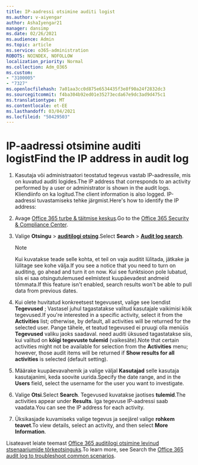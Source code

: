 ```yaml
---
title: IP-aadressi otsimine auditi logist
ms.author: v-aiyengar
author: AshaIyengar21
manager: dansimp
ms.date: 02/26/2021
ms.audience: Admin
ms.topic: article
ms.service: o365-administration
ROBOTS: NOINDEX, NOFOLLOW
localization_priority: Normal
ms.collection: Adm_O365
ms.custom:
- "3100005"
- "7327"
ms.openlocfilehash: 7a01aa3cc0d875e6534435f3e8f90a24f2832dc3
ms.sourcegitcommit: f4ba304b92ed01e35273ecda67e9dc3ad9d475c1
ms.translationtype: MT
ms.contentlocale: et-EE
ms.lasthandoff: 03/04/2021
ms.locfileid: "50429503"
---
```

# <a name="find-the-ip-address-in-audit-log"></a><span data-ttu-id="00fce-102">IP-aadressi otsimine auditi logist</span><span class="sxs-lookup"><span data-stu-id="00fce-102">Find the IP address in audit log</span></span>

1. <span data-ttu-id="00fce-103">Kasutaja või administraatori teostatud tegevus vastab IP-aadressile, mis on kuvatud auditi logides.</span><span class="sxs-lookup"><span data-stu-id="00fce-103">The IP address that corresponds to an activity performed by a user or administrator is shown in the audit logs.</span></span> <span data-ttu-id="00fce-104">Kliendiinfo on ka logitud.</span><span class="sxs-lookup"><span data-stu-id="00fce-104">The client information is also logged.</span></span> <span data-ttu-id="00fce-105">IP-aadressi tuvastamiseks tehke järgmist.</span><span class="sxs-lookup"><span data-stu-id="00fce-105">Here's how to identify the IP address:</span></span>

1. <span data-ttu-id="00fce-106">Avage [Office 365 turbe & täitmise keskus](https://go.microsoft.com/fwlink/p/?linkid=2077143).</span><span class="sxs-lookup"><span data-stu-id="00fce-106">Go to the [Office 365 Security & Compliance Center](https://go.microsoft.com/fwlink/p/?linkid=2077143).</span></span>
1. <span data-ttu-id="00fce-107">Valige **Otsingu**  >  **[auditilogi otsing](https://go.microsoft.com/fwlink/?linkid=2103759)**.</span><span class="sxs-lookup"><span data-stu-id="00fce-107">Select **Search** > **[Audit log search](https://go.microsoft.com/fwlink/?linkid=2103759)**.</span></span>
    > [!NOTE]
    > <span data-ttu-id="00fce-108">Kui kuvatakse teade selle kohta, et teil on vaja auditit lülitada, jätkake ja lülitage see kohe välja.</span><span class="sxs-lookup"><span data-stu-id="00fce-108">If you see a notice that you need to turn on auditing, go ahead and turn it on now.</span></span> <span data-ttu-id="00fce-109">Kui see funktsioon pole lubatud, siis ei saa otsingutulemused eelmistest kuupäevadest andmeid tõmmata.</span><span class="sxs-lookup"><span data-stu-id="00fce-109">If this feature isn't enabled, search results won't be able to pull data from previous dates.</span></span>
1. <span data-ttu-id="00fce-110">Kui olete huvitatud konkreetsest tegevusest, valige see loendist **Tegevused** ; Vastasel juhul tagastatakse valitud kasutajale vaikimisi kõik tegevused.</span><span class="sxs-lookup"><span data-stu-id="00fce-110">If you're interested in a specific activity, select it from the **Activities** list; otherwise, by default, all activities will be returned for the selected user.</span></span> <span data-ttu-id="00fce-111">Pange tähele, et teatud tegevused ei pruugi olla menüüs **Tegevused** valiku jaoks saadaval. need auditi üksused tagastatakse siis, kui valitud on **kõigi tegevuste tulemid** (vaikesäte).</span><span class="sxs-lookup"><span data-stu-id="00fce-111">Note that certain activities might not be available for selection from the **Activities** menu; however, those audit items will be returned if **Show results for all activities** is selected (default setting).</span></span>
1. <span data-ttu-id="00fce-112">Määrake kuupäevavahemik ja valige väljal **Kasutajad** selle kasutaja kasutajanimi, keda soovite uurida.</span><span class="sxs-lookup"><span data-stu-id="00fce-112">Specify the date range, and in the **Users** field, select the username for the user you want to investigate.</span></span>
1. <span data-ttu-id="00fce-113">Valige **Otsi**.</span><span class="sxs-lookup"><span data-stu-id="00fce-113">Select **Search**.</span></span> <span data-ttu-id="00fce-114">Tegevused kuvatakse jaotises **tulemid**.</span><span class="sxs-lookup"><span data-stu-id="00fce-114">The activities appear under **Results**.</span></span> <span data-ttu-id="00fce-115">Iga tegevuse IP-aadressi saab vaadata.</span><span class="sxs-lookup"><span data-stu-id="00fce-115">You can see the IP address for each activity.</span></span>
1. <span data-ttu-id="00fce-116">Üksikasjade kuvamiseks valige tegevus ja seejärel valige **rohkem teavet**.</span><span class="sxs-lookup"><span data-stu-id="00fce-116">To view details, select an activity, and then select **More Information**.</span></span>

<span data-ttu-id="00fce-117">Lisateavet leiate teemast [Office 365 auditilogi otsimine levinud stsenaariumide tõrkeotsinguks](https://go.microsoft.com/fwlink/?linkid=2103944).</span><span class="sxs-lookup"><span data-stu-id="00fce-117">To learn more, see Search the [Office 365 audit log to troubleshoot common scenarios](https://go.microsoft.com/fwlink/?linkid=2103944).</span></span>